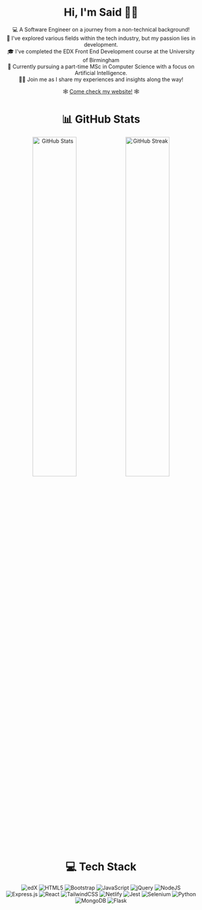 
 <div align="center">
 <h1> Hi, I'm Said 👋🏿 </h1>  
 </div>

<div align="center">
 

 💻  A Software Engineer on a journey from a non-technical background! <br/>
 🌱  I've explored various fields within the tech industry, but my passion lies in development. <br/>
 🎓  I've completed the EDX Front End Development course at the University of Birmingham <br/> 
 📖  Currently pursuing a  part-time MSc in Computer Science with a focus on Artificial Intelligence. <br/> 
 🙌🏿  Join me as I share my experiences and insights along the way! <br/> 

 

 🕸️ <a href="http://sk-codes.com/" target="_blank">Come check my website!</a> 🕸️


# 📊 GitHub Stats

<div align="center">
  <img src="https://github-readme-stats.vercel.app/api?username=SKhail&theme=dark&hide_border=true&include_all_commits=false&count_private=false" alt="GitHub Stats" width="48%" />
  <img src="https://github-readme-streak-stats.herokuapp.com/?user=SKhail&theme=dark&hide_border=true" alt="GitHub Streak" width="48%" />
</div>

#  💻 Tech Stack

![edX](https://img.shields.io/badge/edX-%2302262B.svg?style=for-the-badge&logo=edX&logoColor=white)
![HTML5](https://img.shields.io/badge/html5-%23E34F26.svg?style=for-the-badge&logo=html5&logoColor=white)
![Bootstrap](https://img.shields.io/badge/bootstrap-%238511FA.svg?style=for-the-badge&logo=bootstrap&logoColor=white)
![JavaScript](https://img.shields.io/badge/javascript-%23323330.svg?style=for-the-badge&logo=javascript&logoColor=%23F7DF1E)
![jQuery](https://img.shields.io/badge/jquery-%230769AD.svg?style=for-the-badge&logo=jquery&logoColor=white)
![NodeJS](https://img.shields.io/badge/node.js-6DA55F?style=for-the-badge&logo=node.js&logoColor=white)
![Express.js](https://img.shields.io/badge/express.js-%23404d59.svg?style=for-the-badge&logo=express&logoColor=%2361DAFB)
![React](https://img.shields.io/badge/react-%2320232a.svg?style=for-the-badge&logo=react&logoColor=%2361DAFB)
![TailwindCSS](https://img.shields.io/badge/tailwindcss-%2338B2AC.svg?style=for-the-badge&logo=tailwind-css&logoColor=white)
![Netlify](https://img.shields.io/badge/netlify-%23000000.svg?style=for-the-badge&logo=netlify&logoColor=#00C7B7)
	![Jest](https://img.shields.io/badge/-jest-%23C21325?style=for-the-badge&logo=jest&logoColor=white)
 ![Selenium](https://img.shields.io/badge/-selenium-%43B02A?style=for-the-badge&logo=selenium&logoColor=white)
![Python](https://img.shields.io/badge/python-3670A0?style=for-the-badge&logo=python&logoColor=ffdd54)
![MongoDB](https://img.shields.io/badge/MongoDB-%234ea94b.svg?style=for-the-badge&logo=mongodb&logoColor=white)
![Flask](https://img.shields.io/badge/flask-%23000.svg?style=for-the-badge&logo=flask&logoColor=white)


